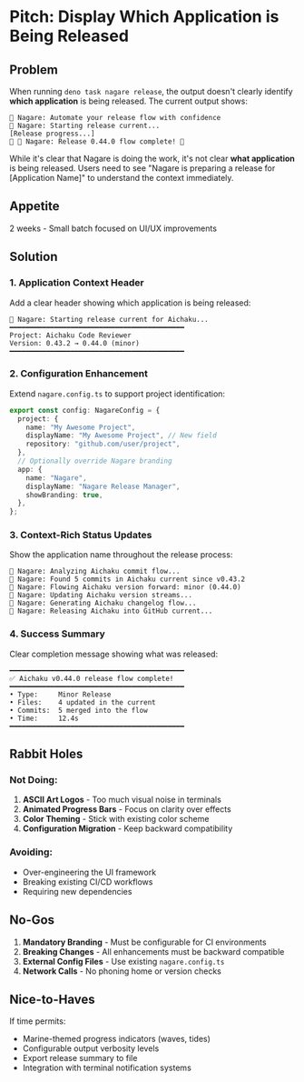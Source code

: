# Pitch: Display Which Application is Being Released

## Problem

When running `deno task nagare release`, the output doesn't clearly identify **which application** is being released.
The current output shows:

```
🌊 Nagare: Automate your release flow with confidence
🌊 Nagare: Starting release current...
[Release progress...]
🎉 🌊 Nagare: Release 0.44.0 flow complete! 🎉
```

While it's clear that Nagare is doing the work, it's not clear **what application** is being released. Users need to see
"Nagare is preparing a release for [Application Name]" to understand the context immediately.

## Appetite

2 weeks - Small batch focused on UI/UX improvements

## Solution

### 1. **Application Context Header**

Add a clear header showing which application is being released:

```
🌊 Nagare: Starting release current for Aichaku...
━━━━━━━━━━━━━━━━━━━━━━━━━━━━━━━━━━━━━━━━━━━
Project: Aichaku Code Reviewer
Version: 0.43.2 → 0.44.0 (minor)
━━━━━━━━━━━━━━━━━━━━━━━━━━━━━━━━━━━━━━━━━━━
```

### 2. **Configuration Enhancement**

Extend `nagare.config.ts` to support project identification:

```typescript
export const config: NagareConfig = {
  project: {
    name: "My Awesome Project",
    displayName: "My Awesome Project", // New field
    repository: "github.com/user/project",
  },
  // Optionally override Nagare branding
  app: {
    name: "Nagare",
    displayName: "Nagare Release Manager",
    showBranding: true,
  },
};
```

### 3. **Context-Rich Status Updates**

Show the application name throughout the release process:

```
🌊 Nagare: Analyzing Aichaku commit flow...
🌊 Nagare: Found 5 commits in Aichaku current since v0.43.2
🌊 Nagare: Flowing Aichaku version forward: minor (0.44.0)
🌊 Nagare: Updating Aichaku version streams...
🌊 Nagare: Generating Aichaku changelog flow...
🌊 Nagare: Releasing Aichaku into GitHub current...
```

### 4. **Success Summary**

Clear completion message showing what was released:

```
━━━━━━━━━━━━━━━━━━━━━━━━━━━━━━━━━━━━━━━━━━━
✅ Aichaku v0.44.0 release flow complete!
━━━━━━━━━━━━━━━━━━━━━━━━━━━━━━━━━━━━━━━━━━━
• Type:     Minor Release
• Files:    4 updated in the current
• Commits:  5 merged into the flow
• Time:     12.4s
━━━━━━━━━━━━━━━━━━━━━━━━━━━━━━━━━━━━━━━━━━━
```

## Rabbit Holes

### Not Doing:

1. **ASCII Art Logos** - Too much visual noise in terminals
2. **Animated Progress Bars** - Focus on clarity over effects
3. **Color Theming** - Stick with existing color scheme
4. **Configuration Migration** - Keep backward compatibility

### Avoiding:

- Over-engineering the UI framework
- Breaking existing CI/CD workflows
- Requiring new dependencies

## No-Gos

1. **Mandatory Branding** - Must be configurable for CI environments
2. **Breaking Changes** - All enhancements must be backward compatible
3. **External Config Files** - Use existing `nagare.config.ts`
4. **Network Calls** - No phoning home or version checks

## Nice-to-Haves

If time permits:

- Marine-themed progress indicators (waves, tides)
- Configurable output verbosity levels
- Export release summary to file
- Integration with terminal notification systems
